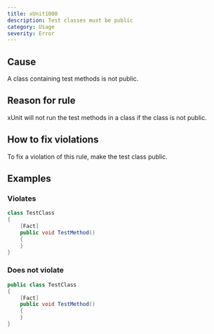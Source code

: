 ```yaml
---
title: xUnit1000
description: Test classes must be public
category: Usage
severity: Error
---
```


## Cause

A class containing test methods is not public.

## Reason for rule

xUnit will not run the test methods in a class if the class is not public.

## How to fix violations

To fix a violation of this rule, make the test class public.

## Examples

### Violates

```csharp
class TestClass
{
    [Fact]
    public void TestMethod()
    {
    }
}
```

### Does not violate

```csharp
public class TestClass
{
    [Fact]
    public void TestMethod()
    {
    }
}
```
